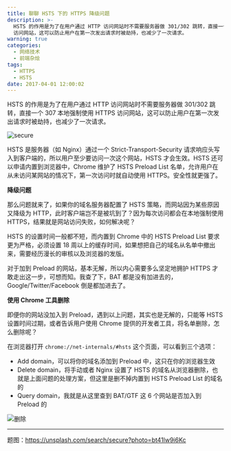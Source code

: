 ```yaml
---
title: 聊聊 HSTS 下的 HTTPS 降级问题
description: >-
  HSTS 的作用是为了在用户通过 HTTP 访问网站时不需要服务器做 301/302 跳转，直接一个 307 本地强制使用 HTTPS
  访问网站，这可以防止用户在第一次发出请求时被劫持，也减少了一次请求。
warning: true
categories:
  - 网络技术
  - 前端杂烩
tags:
  - HTTPS
  - HSTS
date: 2017-04-01 12:00:02
---
```



HSTS 的作用是为了在用户通过 HTTP 访问网站时不需要服务器做 301/302 跳转，直接一个 307 本地强制使用 HTTPS 访问网站，这可以防止用户在第一次发出请求时被劫持，也减少了一次请求。

![secure](http://www.barretlee.com/blogimgs/2017/04/01/TB1xL5RQpXXXXXIXpXXXXXXXXXX-900-500.jpg)<!--<source src="https://img.alicdn.com/tfs/TB1xL5RQpXXXXXIXpXXXXXXXXXX-900-500.jpg">-->

<!--more-->

HSTS 是服务器（如 Nginx）通过一个 Strict-Transport-Security 请求响应头写入到客户端的，所以用户至少要访问一次这个网站，HSTS 才会生效。HSTS 还可以申请内置到浏览器中，Chrome 维护了 HSTS Preload List 名单，允许用户在从未访问某网站的情况下，第一次访问时就自动使用 HTTPS。安全性就更强了。

**降级问题**

那么问题就来了，如果你的域名服务器配置了 HSTS 策略，而网站因为某些原因又降级为 HTTP，此时客户端岂不是被坑到了？因为每次访问都会在本地强制使用 HTTPS，结果就是网站访问失败，如何解决呢？

HSTS 的设置时间一般都不短，而内置到 Chrome 中的 HSTS Preload List 要求更为严格，必须设置 18 周以上的缓存时间，如果想把自己的域名从名单中撤出来，需要经历漫长的审核以及浏览器的发版。

对于加到 Preload 的网站，基本无解，所以内心需要多么坚定地拥护 HTTPS 才敢走出这一步，可想而知。我查了下，BAT 都是没有加进去的，Google/Twitter/Facebook 倒是都加进去了。

**使用 Chrome 工具删除**

即便你的网站没加入到 Preload，遇到以上问题，其实也是无解的，只能等 HSTS 设置时间过期，或者告诉用户使用 Chrome 提供的开发者工具，将名单删除，怎么删除呢？

在浏览器打开 `chrome://net-internals/#hsts` 这个页面，可以看到三个选项：

- Add domain，可以将你的域名添加到 Preload 中，这只在你的浏览器生效
- Delete domain，将手动或者 Nginx 设置了 HSTS 的域名从浏览器删除，也就是上面问题的处理方案，但这里是删不掉内置到 HSTS Preload List 的域名的
- Query domain，我就是从这里查到 BAT/GTF 这 6 个网站是否加入到 Preload 的

![删除](http://www.barretlee.com/blogimgs/2017/04/01/TB1VHKtQpXXXXajaXXXXXXXXXXX-532-102.png)<!--<source src="https://img.alicdn.com/tfs/TB1VHKtQpXXXXajaXXXXXXXXXXX-532-102.png">-->

---

题图：<https://unsplash.com/search/secure?photo=bt41lw9i6Kc>
